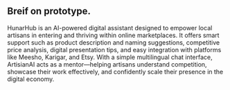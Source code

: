 ## Breif on prototype.

HunarHub is an AI-powered digital assistant designed to empower local artisans in entering and thriving within online marketplaces. It offers smart support such as product description and naming suggestions, competitive price analysis, digital presentation tips, and easy integration with platforms like Meesho, Karigar, and Etsy. With a simple multilingual chat interface, ArtisianAI acts as a mentor—helping artisans understand competition, showcase their work effectively, and confidently scale their presence in the digital economy.

